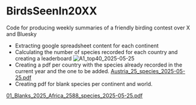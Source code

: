 # BirdsSeenIn20XX
Code for producing weekly summaries of a friendly birding contest over X and Bluesky

* Extracting google spreadsheet content for each continent
* Calculating the number of species recorded for each country and creating a leaderboard
![A1_top40_2025-05-25](https://github.com/user-attachments/assets/f0766285-cecc-4ecb-84f9-e76692a08cbf)  
* Creating a pdf per country with the species already recorded in the current year and the one to be added.
  [Austria_25_species_2025-05-25.pdf](https://github.com/user-attachments/files/20439969/Austria_25_species_2025-05-25.pdf)
* Creating pdf for blank species per continent and world.
  
[01_Blanks_2025_Africa_2588_species_2025-05-25.pdf](https://github.com/user-attachments/files/20439961/01_Blanks_2025_Africa_2588_species_2025-05-25.pdf)
